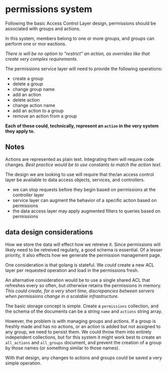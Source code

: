 
# permissions system

Following the basic Access Control Layer design, permissions should be associated with groups and actions.

In this system, members belong to one or more groups, and groups can perform one or mor eactions.

_There is will be no option to "restrict" an action, as overrides like that create very complex requirements._

The permissions service layer will need to provide the following operations:

- create a group
- delete a group
- change group name
- add an action
- delete action
- change action name
- add an action to a group
- remove an action from a group

**Each of these could, technically, represent an `action` in the very system they apply to.**


## Notes

Actions are represented as plain text.  Integrating them will require code changes.  _Best practice would be to use constants to match the action text._

The design we are looking to use will require that the/an access control layer be available to data access objects, services, and controllers.

- we can stop requests before they begin based on permissions at the controller layer
- service layer can augment the behavior of a specific action based on permissions
- the data access layer may apply augmented filters to queries based on permissions


## data design considerations

How we store the data will effect how we retreive it.  Since permissions will likely need to be retreived regularly, a good schema is essential.  Of a lesser priority, it also effects how we generate the permission management page.

One consideration is that golang is stateful.  We _could_ create a new ACL layer per requested operation and load in the permissions fresh.

An alternative consideration would be to use a single shared ACL that refreshes every so often, but otherwise retains the permissions in memory.  _This could create, for a very short time, discrepancies between servers when permissions change in a scalable infrastructure._

The basic storage concept is simple.  Create a `permissions` collection, and the schema of the documents can be a string `name` and `actions` string array.

However, the problem is with managing groups and actions.  If a group is freshly made and has no actions, or an action is added but not assigned to any group, we need to persist them.  We could throw them into entirely independent collections, but for this system it might work best to create an `all_actions` and `all_groups` document, and prevent the creation of a group by those names (or something similar to those names).

With that design, any changes to actions and groups could be saved a very simple operation.
